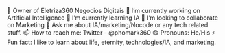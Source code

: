 🔭 Owner of Eletriza360 Negocios Digitais
🔭 I’m currently working on Artificial Intelligence
🌱 I’m currently learning IA
👯 I’m looking to collaborate on Marketing
💬 Ask me about IA/marketing/Nocode or any tech related stuff.
📫 How to reach me: Twitter - @phomark360
😄 Pronouns: He/His
⚡ Fun fact: I like to learn about life, eternity, technologies/IA, and marketing.

<!---
adaousp/adaousp is a ✨ special ✨ repository because its `README.md` (this file) appears on your GitHub profile.
You can click the Preview link to take a look at your changes.
--->
